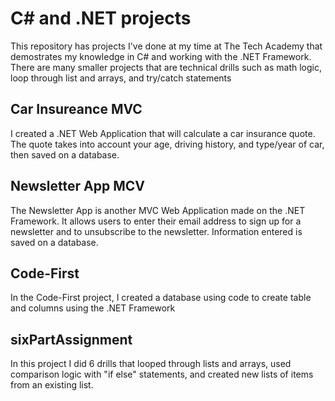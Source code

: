 
<h1>C# and .NET projects</h1>

This repository has projects I've done at my time at The Tech Academy that demostrates my knowledge in C# and working with the .NET Framework. There are many smaller projects that are technical drills such as math logic, loop through list and arrays, and try/catch statements


<h2>Car Insureance MVC</h2>
<p>I created a .NET Web Application that will calculate a car insurance quote. The quote takes into account your age, driving history, and type/year of car, then saved on a database.</p>

<h2>Newsletter App MCV</h2>
<p>The Newsletter App is another MVC Web Application made on the .NET Framework. It allows users to enter their email address to sign up for a newsletter and to unsubscribe to the newsletter. Information entered is saved on a database.</p>

<h2>Code-First</h2>
<p>In the Code-First project, I created a database using code to create table and columns using the .NET Framework</p>

<h2>sixPartAssignment</h2>
<p>In this project I did 6 drills that looped through lists and arrays, used comparison logic with "if else" statements, and created new lists of items from an existing list.</p>
